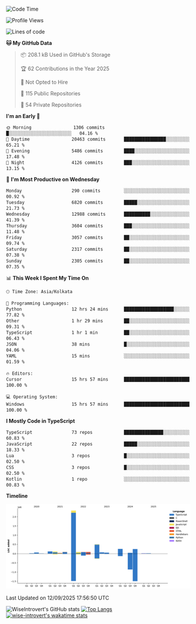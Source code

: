 <!--START_SECTION:waka-->
![Code Time](http://img.shields.io/badge/Code%20Time-2%2C504%20hrs%2052%20mins-blue)

![Profile Views](http://img.shields.io/badge/Profile%20Views-0-blue)

![Lines of code](https://img.shields.io/badge/From%20Hello%20World%20I%27ve%20Written-4.1%20million%20lines%20of%20code-blue)

**🐱 My GitHub Data** 

> 📦 208.1 kB Used in GitHub's Storage 
 > 
> 🏆 62 Contributions in the Year 2025
 > 
> 🚫 Not Opted to Hire
 > 
> 📜 115 Public Repositories 
 > 
> 🔑 54 Private Repositories 
 > 
**I'm an Early 🐤** 

```text
🌞 Morning                1306 commits        █░░░░░░░░░░░░░░░░░░░░░░░░   04.16 % 
🌆 Daytime                20463 commits       ████████████████░░░░░░░░░   65.21 % 
🌃 Evening                5486 commits        ████░░░░░░░░░░░░░░░░░░░░░   17.48 % 
🌙 Night                  4126 commits        ███░░░░░░░░░░░░░░░░░░░░░░   13.15 % 
```
📅 **I'm Most Productive on Wednesday** 

```text
Monday                   290 commits         ░░░░░░░░░░░░░░░░░░░░░░░░░   00.92 % 
Tuesday                  6820 commits        █████░░░░░░░░░░░░░░░░░░░░   21.73 % 
Wednesday                12988 commits       ██████████░░░░░░░░░░░░░░░   41.39 % 
Thursday                 3604 commits        ███░░░░░░░░░░░░░░░░░░░░░░   11.48 % 
Friday                   3057 commits        ██░░░░░░░░░░░░░░░░░░░░░░░   09.74 % 
Saturday                 2317 commits        ██░░░░░░░░░░░░░░░░░░░░░░░   07.38 % 
Sunday                   2305 commits        ██░░░░░░░░░░░░░░░░░░░░░░░   07.35 % 
```


📊 **This Week I Spent My Time On** 

```text
🕑︎ Time Zone: Asia/Kolkata

💬 Programming Languages: 
Python                   12 hrs 24 mins      ███████████████████░░░░░░   77.82 % 
Other                    1 hr 29 mins        ██░░░░░░░░░░░░░░░░░░░░░░░   09.31 % 
TypeScript               1 hr 1 min          ██░░░░░░░░░░░░░░░░░░░░░░░   06.43 % 
JSON                     38 mins             █░░░░░░░░░░░░░░░░░░░░░░░░   04.06 % 
YAML                     15 mins             ░░░░░░░░░░░░░░░░░░░░░░░░░   01.59 % 

🔥 Editors: 
Cursor                   15 hrs 57 mins      █████████████████████████   100.00 % 

💻 Operating System: 
Windows                  15 hrs 57 mins      █████████████████████████   100.00 % 
```

**I Mostly Code in TypeScript** 

```text
TypeScript               73 repos            ███████████████░░░░░░░░░░   60.83 % 
JavaScript               22 repos            █████░░░░░░░░░░░░░░░░░░░░   18.33 % 
Lua                      3 repos             █░░░░░░░░░░░░░░░░░░░░░░░░   02.50 % 
CSS                      3 repos             █░░░░░░░░░░░░░░░░░░░░░░░░   02.50 % 
Kotlin                   1 repo              ░░░░░░░░░░░░░░░░░░░░░░░░░   00.83 % 
```



**Timeline**

![Lines of Code chart](https://raw.githubusercontent.com/wise-introvert/wise-introvert/master/assets/bar_graph.png)


 Last Updated on 12/09/2025 17:56:50 UTC
<!--END_SECTION:waka-->

![WiseIntrovert's GitHub stats](https://github-readme-stats.vercel.app/api?username=wise-introvert&count_private=true&show_icons=true)
[![Top Langs](https://github-readme-stats.vercel.app/api/top-langs/?username=wise-introvert&langs_count=10)](https://github.com/anuraghazra/github-readme-stats)
[![wise-introvert's wakatime stats](https://github-readme-stats.vercel.app/api/wakatime?username=wiseintrovert)](https://github.com/anuraghazra/github-readme-stats)
